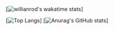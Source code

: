 
[![willianrod's wakatime stats](https://github-readme-stats.vercel.app/api/wakatime?username=kachan0627&theme=dark)]

[![Top Langs](https://github-readme-stats.vercel.app/api/top-langs/?username=kachan0627&layout=compact&theme=dark)]
[![Anurag's GitHub stats](https://github-readme-stats.vercel.app/api?username=kachan0627&show_icons=true&theme=dark)]


<!---
kachan0627/kachan0627 is a ✨ special ✨ repository because its `README.md` (this file) appears on your GitHub profile.
You can click the Preview link to take a look at your changes.
--->
